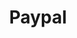---
title: Paypal
redirect_to: https://paypal.me/varunsridharan23
redirect_from:
    - /donate/paypal/
    - /sponsor/paypal/
---